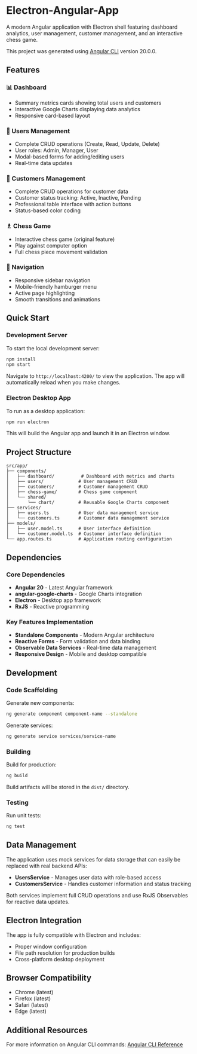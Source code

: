 # Electron-Angular-App

A modern Angular application with Electron shell featuring dashboard analytics, user management, customer management, and an interactive chess game.

This project was generated using [Angular CLI](https://github.com/angular/angular-cli) version 20.0.0.

## Features

### 📊 Dashboard
- Summary metrics cards showing total users and customers
- Interactive Google Charts displaying data analytics
- Responsive card-based layout

### 👥 Users Management
- Complete CRUD operations (Create, Read, Update, Delete)
- User roles: Admin, Manager, User
- Modal-based forms for adding/editing users
- Real-time data updates

### 🏢 Customers Management
- Complete CRUD operations for customer data
- Customer status tracking: Active, Inactive, Pending
- Professional table interface with action buttons
- Status-based color coding

### ♗ Chess Game
- Interactive chess game (original feature)
- Play against computer option
- Full chess piece movement validation

### 🧭 Navigation
- Responsive sidebar navigation
- Mobile-friendly hamburger menu
- Active page highlighting
- Smooth transitions and animations

## Quick Start

### Development Server

To start the local development server:

```bash
npm install
npm start
```

Navigate to `http://localhost:4200/` to view the application. The app will automatically reload when you make changes.

### Electron Desktop App

To run as a desktop application:

```bash
npm run electron
```

This will build the Angular app and launch it in an Electron window.

## Project Structure

```
src/app/
├── components/
│   ├── dashboard/          # Dashboard with metrics and charts
│   ├── users/             # User management CRUD
│   ├── customers/         # Customer management CRUD
│   ├── chess-game/        # Chess game component
│   └── shared/
│       └── chart/         # Reusable Google Charts component
├── services/
│   ├── users.ts           # User data management service
│   └── customers.ts       # Customer data management service
├── models/
│   ├── user.model.ts      # User interface definition
│   └── customer.model.ts  # Customer interface definition
└── app.routes.ts          # Application routing configuration
```

## Dependencies

### Core Dependencies
- **Angular 20** - Latest Angular framework
- **angular-google-charts** - Google Charts integration
- **Electron** - Desktop app framework
- **RxJS** - Reactive programming

### Key Features Implementation
- **Standalone Components** - Modern Angular architecture
- **Reactive Forms** - Form validation and data binding
- **Observable Data Services** - Real-time data management
- **Responsive Design** - Mobile and desktop compatible

## Development

### Code Scaffolding

Generate new components:
```bash
ng generate component component-name --standalone
```

Generate services:
```bash
ng generate service services/service-name
```

### Building

Build for production:
```bash
ng build
```

Build artifacts will be stored in the `dist/` directory.

### Testing

Run unit tests:
```bash
ng test
```

## Data Management

The application uses mock services for data storage that can easily be replaced with real backend APIs:

- **UsersService** - Manages user data with role-based access
- **CustomersService** - Handles customer information and status tracking

Both services implement full CRUD operations and use RxJS Observables for reactive data updates.

## Electron Integration

The app is fully compatible with Electron and includes:
- Proper window configuration
- File path resolution for production builds
- Cross-platform desktop deployment

## Browser Compatibility

- Chrome (latest)
- Firefox (latest)
- Safari (latest)
- Edge (latest)

## Additional Resources

For more information on Angular CLI commands: [Angular CLI Reference](https://angular.dev/tools/cli)
